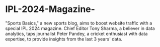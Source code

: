 # IPL-2024-Magazine-
"Sports Basics," a new sports blog, aims to boost website traffic with a special IPL 2024 magazine. Chief Editor Tony Sharma, a believer in data analytics, taps journalist Peter Pandey, a cricket enthusiast with data expertise, to provide insights from the last 3 years' data.
